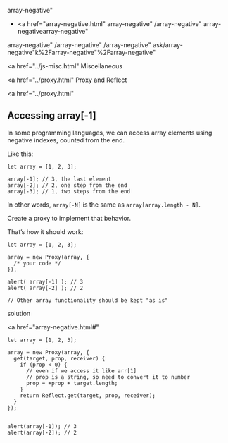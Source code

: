 array-negative"

-   <a href="array-negative.html"
    array-negative"
    /array-negative"
    array-negativearray-negative"

<!-- -->

array-negative"
/array-negative"
/array-negative"
ask/array-negative"k%2Farray-negative"%2Farray-negative" </a>

<a href="../js-misc.html" Miscellaneous</span></a>

<a href="../proxy.html" Proxy and Reflect</span></a>

<a href="../proxy.html"

## Accessing array\[-1\]

In some programming languages, we can access array elements using negative indexes, counted from the end.

Like this:

    let array = [1, 2, 3];

    array[-1]; // 3, the last element
    array[-2]; // 2, one step from the end
    array[-3]; // 1, two steps from the end

In other words, `array[-N]` is the same as `array[array.length - N]`.

Create a proxy to implement that behavior.

That’s how it should work:

    let array = [1, 2, 3];

    array = new Proxy(array, {
      /* your code */
    });

    alert( array[-1] ); // 3
    alert( array[-2] ); // 2

    // Other array functionality should be kept "as is"

solution

<a href="array-negative.html#"
<a href="array-negative.html#" class="toolbar__button toolbar__button_edit" title="open in sandbox"></a>

    let array = [1, 2, 3];

    array = new Proxy(array, {
      get(target, prop, receiver) {
        if (prop < 0) {
          // even if we access it like arr[1]
          // prop is a string, so need to convert it to number
          prop = +prop + target.length;
        }
        return Reflect.get(target, prop, receiver);
      }
    });


    alert(array[-1]); // 3
    alert(array[-2]); // 2
